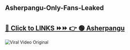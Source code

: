
 ## Asherpangu-Only-Fans-Leaked

# <h2><a href="https://clipsfans.com/Asherpangu&ref=git">🔗 Click to LINKS ⏩⏩ 👉 🟢 Asherpangu </a></h2>

<a href="https://clipsfans.com/Asherpangu&ref=git" rel="nofollow" data-target="animated-image.originalLink"><img src="https://i.ibb.co.com/xMMVF88/686577567.gif" alt="Viral Video Original" style="max-width: 100%; display: inline-block;" data-target="animated-image.originalImage"></a>
